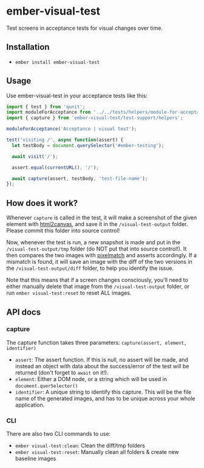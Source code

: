 # ember-visual-test

Test screens in acceptance tests for visual changes over time.

## Installation

* `ember install ember-visual-test`

## Usage

Use ember-visual-test in your acceptance tests like this:

```js
import { test } from 'qunit';
import moduleForAcceptance from '../../tests/helpers/module-for-acceptance';
import { capture } from 'ember-visual-test/test-support/helpers';

moduleForAcceptance('Acceptance | visual test');

test('visiting /', async function(assert) {
  let testBody = document.querySelector('#ember-testing');

  await visit('/');

  assert.equal(currentURL(), '/');

  await capture(assert, testBody, 'test-file-name');
});
```

## How does it work?

Whenever `capture` is called in the test, it will make a screenshot of the given element with [html2canvas](http://html2canvas.hertzen.com/), and save it in the `/visual-test-output` folder. Please commit this folder into source control!

Now, whenever the test is run, a new snapshot is made and put in the `/visual-test-output/tmp` folder (do NOT put that into source control!). It then compares the two images with [pixelmatch](https://github.com/mapbox/pixelmatch) and asserts accordingly. If a mismatch is found, it will save an image with the diff of the two versions in the `/visual-test-output/diff` folder, to help you identify the issue.

Note that this means that if a screen changes consciously, you'll need to either manually delete that image from the `/visual-test-output` folder, or run `ember visual-test:reset` to reset ALL images.

## API docs

### capture
 
The capture function takes three parameters: `capture(assert, element, identifier)`

* `assert`: The assert function. If this is null, no assert will be made, 
and instead an object with data about the success/error of the test will be returned 
(don't forget to `await` on it!).
* `element`: Either a DOM node, or a string which will be used in `document.querSelector()`
* `identifier`: A unique string to identify this capture. This will be the file name of the generated images, and has to be unique across your whole application.

### CLI

There are also two CLI commands to use: 

* `ember visual-test:clean`: Clean the diff/tmp folders
* `ember visual-test:reset`: Manually clean all folders & create new baseline images
